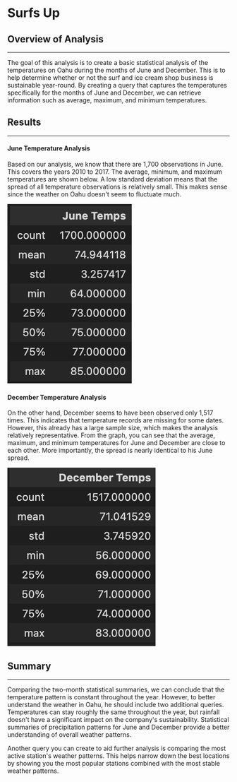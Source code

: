 # Surfs Up

## Overview of Analysis
---

The goal of this analysis is to create a basic statistical analysis of the temperatures on Oahu during the months of June and December. This is to help determine whether or not the surf and ice cream shop business is sustainable year-round. By creating a query that captures the temperatures specifically for the months of June and December, we can retrieve information such as average, maximum, and minimum temperatures.

## Results
---

#### June Temperature Analysis

Based on our analysis, we know that there are 1,700 observations in June. This covers the years 2010 to 2017. The average, minimum, and maximum temperatures are shown below. A low standard deviation means that the spread of all temperature observations is relatively small. This makes sense since the weather on Oahu doesn't seem to fluctuate much.

![june_temp](june_temp.png)

#### December Temperature Analysis

On the other hand, December seems to have been observed only 1,517 times. This indicates that temperature records are missing for some dates. However, this already has a large sample size, which makes the analysis relatively representative. From the graph, you can see that the average, maximum, and minimum temperatures for June and December are close to each other. More importantly, the spread is nearly identical to his June spread.

![dec_temp](dec_temp.png)

## Summary
---

Comparing the two-month statistical summaries, we can conclude that the temperature pattern is constant throughout the year. However,  to better understand the weather in Oahu, he should include two additional queries. Temperatures can stay roughly the same throughout the year, but rainfall doesn't have a significant impact on the company's sustainability. Statistical summaries of precipitation patterns for June and December provide a better understanding of overall weather patterns.

Another query you can create to aid further analysis is comparing the most active station's weather patterns. This helps narrow down the best locations by showing you the most popular stations combined with the most stable weather patterns.
